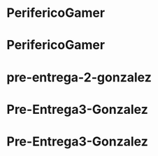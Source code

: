 # PerifericoGamer
# PerifericoGamer
# pre-entrega-2-gonzalez
# Pre-Entrega3-Gonzalez
# Pre-Entrega3-Gonzalez
